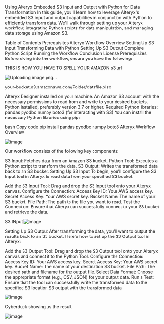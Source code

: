 Using Alteryx Embedded S3 Input and Output with Python for Data Transformation
In this guide, you'll learn how to leverage Alteryx's embedded S3 input and output capabilities in conjunction with Python to efficiently transform data. We'll walk through setting up your Alteryx workflow, integrating Python scripts for data manipulation, and managing data storage using Amazon S3.


Table of Contents
Prerequisites
Alteryx Workflow Overview
Setting Up S3 Input
Transforming Data with Python
Setting Up S3 Output
Complete Python Script
Running the Workflow
Conclusion
License
Prerequisites
Before diving into the workflow, ensure you have the following:

THIS IS HOW YOU HAVE TO SPELL YOUR AMAZON s3 url

![Uploading image.png…]()

 
your-bucket.s3.amazonaws.com/Folder/datafile.xlsx

Alteryx Designer installed on your machine.
An Amazon S3 account with the necessary permissions to read from and write to your desired buckets.
Python installed, preferably version 3.7 or higher.
Required Python libraries:
pandas
pyodbc
numpy
boto3 (for interacting with S3)
You can install the necessary Python libraries using pip:

bash
Copy code
pip install pandas pyodbc numpy boto3
Alteryx Workflow Overview



![image](https://github.com/user-attachments/assets/ad1eaac6-15f3-4f3c-aa7f-74208aa02c94)

Our workflow consists of the following key components:

S3 Input: Fetches data from an Amazon S3 bucket.
Python Tool: Executes a Python script to transform the data.
S3 Output: Writes the transformed data back to an S3 bucket.
Setting Up S3 Input
To begin, you'll configure the S3 Input tool in Alteryx to read data from your specified S3 bucket.

Add the S3 Input Tool: Drag and drop the S3 Input tool onto your Alteryx canvas.
Configure the Connection:
Access Key ID: Your AWS access key.
Secret Access Key: Your AWS secret key.
Bucket Name: The name of your S3 bucket.
File Path: The path to the file you want to read.
Test the Connection: Ensure that Alteryx can successfully connect to your S3 bucket and retrieve the data.

S3 INput
![image](https://github.com/user-attachments/assets/85f77f50-c84f-4019-9c96-88e2fb23af19)


Setting Up S3 Output
After transforming the data, you'll want to output the results back to an S3 bucket. Here's how to set up the S3 Output tool in Alteryx:

Add the S3 Output Tool: Drag and drop the S3 Output tool onto your Alteryx canvas and connect it to the Python Tool.
Configure the Connection:
Access Key ID: Your AWS access key.
Secret Access Key: Your AWS secret key.
Bucket Name: The name of your destination S3 bucket.
File Path: The desired path and filename for the output file.
Select Data Format: Choose the appropriate format (e.g., CSV, JSON) for your output data.
Run a Test: Ensure that the tool can successfully write the transformed data to the specified S3 location 
S3 output with the transformed data

![image](https://github.com/user-attachments/assets/8e3d9f72-d31b-4f11-9707-500877a39874)

Cyberduck showing us the result

![image](https://github.com/user-attachments/assets/35fd7c13-a11a-4064-be1a-885640df0cb7)
